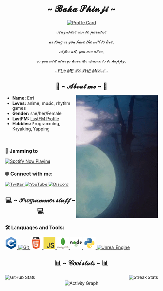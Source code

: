 <h1 align="center">~ 𝓑𝓪𝓴𝓪 𝓢𝓱𝓲𝓷𝓳𝓲 ~</h1>

<div align="center">
  <a href="https://egirl.ing/">
    <img src="https://lanyard.kyrie25.me/api/486540939993546773?waveColor=FFCFE9&waveSpotifyColor=ffcfe9&gradient=FFCFE9-FF9AD0-FFCFE9&imgStyle=square" alt="Profile Card"/>
  </a>
  <br>
  <p>𝒜𝓃𝓎𝓌𝒽𝑒𝓇𝑒 𝒸𝒶𝓃 𝒷𝑒 𝓅𝒶𝓇𝒶𝒹𝒾𝓈𝑒</p>
  <p>𝒶𝓈 𝓁𝑜𝓃𝑔 𝒶𝓈 𝓎𝑜𝓊 𝒽𝒶𝓋𝑒 𝓉𝒽𝑒 𝓌𝒾𝓁𝓁 𝓉𝑜 𝓁𝒾𝓋𝑒.</p>
  <p>𝒜𝒻𝓉𝑒𝓇 𝒶𝓁𝓁, 𝓎𝑜𝓊 𝒶𝓇𝑒 𝒶𝓁𝒾𝓋𝑒,</p>
  <p>𝓈𝑜 𝓎𝑜𝓊 𝓌𝒾𝓁𝓁 𝒶𝓁𝓌𝒶𝓎𝓈 𝒽𝒶𝓋𝑒 𝓉𝒽𝑒 𝒸𝒽𝒶𝓃𝒸𝑒 𝓉𝑜 𝒷𝑒 𝒽𝒶𝓅𝓅𝓎.</p>
  <p><a href="https://www.youtube.com/watch?v=Ixi0sUpLVRc">- 𝐹𝐿𝒴 𝑀𝐸 𝒯𝒪 𝒯𝐻𝐸 𝑀𝒪𝒪𝒩 -</a></p>
</div>

<div align="center">
  <!-- Optionally add an additional image or leave it empty -->
</div>

<div>
  <h2 align="center"> 🦊 ~ 𝓐𝓫𝓸𝓾𝓽 𝓶𝓮 ~ 🦊 </h2>
  <div align="center">
    <img src="https://github.com/uAreASimp/ProfileReadMe/blob/main/reiSpinFix.gif?raw=true" align="right" alt="Rei Spin">
  </div>
  <ul>
    <li><b>Name:</b> Emi</li>
    <li><b>Loves:</b> anime, music, rhythm games</li>
    <li><b>Gender:</b> she/her/Female</li>
    <li><b>LastFM:</b> <a href="https://www.last.fm/user/uAreASimq">LastFM Profile</a></li>
    <li><b>Hobbies:</b> Programming, Kayaking, Yapping</li>
  </ul>
  <br>
</div>




### 🎵 Jamming to
<a href="https://open.spotify.com/user/bxgmzn57hj59tdyyyr13hlrvk">
  <img src="https://spotify-github-profile.kittinanx.com/api/view?uid=bxgmzn57hj59tdyyyr13hlrvk&cover_image=true&theme=novatorem&show_offline=false&background_color=121212&interchange=false&bar_color=ffcfe9&bar_color_cover=false" alt="Spotify Now Playing" />
</a>




### 🌐 Connect with me:
<p align="left">
  <a href="https://twitter.com/uareasimp" target="blank">
    <img src="https://raw.githubusercontent.com/rahuldkjain/github-profile-readme-generator/master/src/images/icons/Social/twitter.svg" alt="Twitter" height="30" width="40" />
  </a>
  <a href="https://www.youtube.com/c/uareasimp" target="blank">
    <img src="https://raw.githubusercontent.com/rahuldkjain/github-profile-readme-generator/master/src/images/icons/Social/youtube.svg" alt="YouTube" height="30" width="40" />
  </a>
  <a href="https://www.discord.com/users/486540939993546773" target="blank">
    <img src="https://raw.githubusercontent.com/rahuldkjain/github-profile-readme-generator/master/src/images/icons/Social/discord.svg" alt="Discord" height="30" width="40" />
  </a>
</p>

<h2 align="center"> 💻 ~ 𝒫𝓇𝑜𝑔𝓇𝒶𝓂𝓂𝑒𝓇 𝓈𝓉𝓊𝒻𝒻 ~ 💻 </h2>

### 🛠 Languages and Tools:
<p align="left">
  <a href="https://www.w3schools.com/cpp/" target="_blank" rel="noreferrer">
    <img src="https://raw.githubusercontent.com/devicons/devicon/master/icons/cplusplus/cplusplus-original.svg" alt="C++" width="40" height="40" />
  </a>
  <a href="https://git-scm.com/" target="_blank" rel="noreferrer">
    <img src="https://www.vectorlogo.zone/logos/git-scm/git-scm-icon.svg" alt="Git" width="40" height="40" />
  </a>
  <a href="https://www.w3.org/html/" target="_blank" rel="noreferrer">
    <img src="https://raw.githubusercontent.com/devicons/devicon/master/icons/html5/html5-original-wordmark.svg" alt="HTML5" width="40" height="40" />
  </a>
  <a href="https://developer.mozilla.org/en-US/docs/Web/JavaScript" target="_blank" rel="noreferrer">
    <img src="https://raw.githubusercontent.com/devicons/devicon/master/icons/javascript/javascript-original.svg" alt="JavaScript" width="40" height="40" />
  </a>
  <a href="https://www.mongodb.com/" target="_blank" rel="noreferrer">
    <img src="https://raw.githubusercontent.com/devicons/devicon/master/icons/mongodb/mongodb-original-wordmark.svg" alt="MongoDB" width="40" height="40" />
  </a>
  <a href="https://nodejs.org" target="_blank" rel="noreferrer">
    <img src="https://raw.githubusercontent.com/devicons/devicon/master/icons/nodejs/nodejs-original-wordmark.svg" alt="Node.js" width="40" height="40" />
  </a>
  <a href="https://www.python.org" target="_blank" rel="noreferrer">
    <img src="https://raw.githubusercontent.com/devicons/devicon/master/icons/python/python-original.svg" alt="Python" width="40" height="40" />
  </a>
  <a href="https://unrealengine.com/" target="_blank" rel="noreferrer">
    <img src="https://raw.githubusercontent.com/kenangundogan/fontisto/036b7eca71aab1bef8e6a0518f7329f13ed62f6b/icons/svg/brand/unreal-engine.svg" alt="Unreal Engine" width="40" height="40" />
  </a>
</p>

<h2 align="center"> 📊 ~ 𝒞𝑜𝑜𝓁 𝓈𝓉𝒶𝓉𝓈 ~ 📊 </h2>
<div align="center">
  <img align="left" src="https://github-readme-stats.vercel.app/api?username=uareasimp&show_icons=true&locale=en&title_color=9e4c98&bg_color=ffcfe9&icon_color=9e4c98&text_color=9e4c98" alt="GitHub Stats" />

  <img align="right" src="https://github-readme-streak-stats.herokuapp.com/?user=uareasimp&stroke=9e4c98&background=ffcfe9&dates=9e4c98&sideNums=9e4c98&currStreakNum=9e4c98&currStreakLabel=9e4c98&sideLabels=9e4c98&ring=EB5454&fire=EB5454" alt="Streak Stats" />

  <br clear="both">
  <img align="center" src="https://github-readme-activity-graph.vercel.app/graph?username=uAreASimp&radius=16&theme=default&area=true&order=5" height="300" alt="Activity Graph" />
</div>

